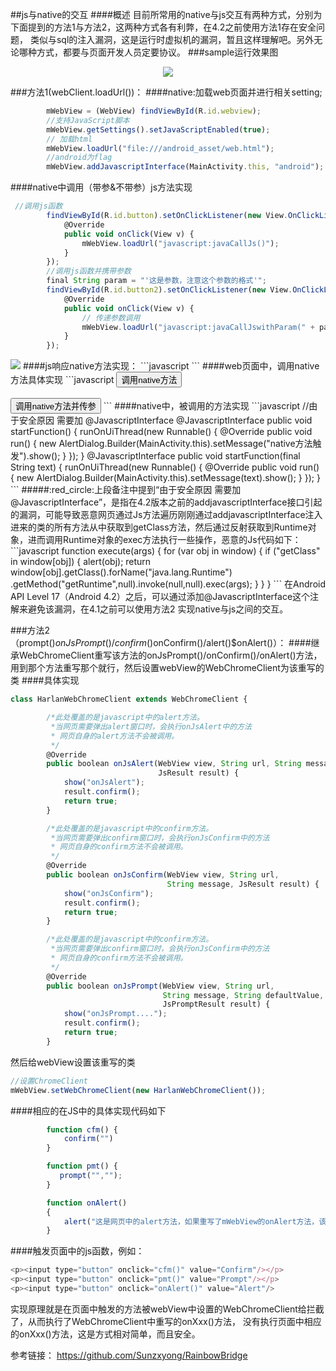 ##js与native的交互
####概述
目前所常用的native与js交互有两种方式，分别为 下面提到的方法1与方法2，这两种方式各有利弊，在4.2之前使用方法1存在安全问题，
类似与sql的注入漏洞，这是运行时虚拟机的漏洞，暂且这样理解吧。另外无论哪种方式，都要与页面开发人员定要协议。
###sample运行效果图
<div align=center><img src="https://github.com/ZQiang94/JSInteractsWithNative/blob/master/imgs/GIF.gif"/></div>

###方法1(webClient.loadUrl())：
####native:加载web页面并进行相关setting;
```javascript
        mWebView = (WebView) findViewById(R.id.webview);
        //支持JavaScript脚本
        mWebView.getSettings().setJavaScriptEnabled(true);
        // 加载html
        mWebView.loadUrl("file:///android_asset/web.html");
        //android为flag
        mWebView.addJavascriptInterface(MainActivity.this, "android");
```
####native中调用（带参&不带参）js方法实现
```javascript
 //调用js函数
        findViewById(R.id.button).setOnClickListener(new View.OnClickListener() {
            @Override
            public void onClick(View v) {
                mWebView.loadUrl("javascript:javaCallJs()");
            }
        });
        //调用js函数并携带参数
        final String param = "'这是参数，注意这个参数的格式'";
        findViewById(R.id.button2).setOnClickListener(new View.OnClickListener() {
            @Override
            public void onClick(View v) {
                // 传递参数调用
                mWebView.loadUrl("javascript:javaCallJswithParam(" + param + ")");
            }
        });
```
<img src="https://github.com/ZQiang94/JSInteractsWithNative/blob/master/imgs/微信截图_20160920211757.png"/>
####js响应native方法实现：
```javascript
 <script type="text/javascript">

        function javaCallJs(){
        	 document.getElementById("content").innerHTML ="<br\>JAVA调用了JS的无参函数";
        }

        function javaCallJswithParam(arg){
        	 document.getElementById("content").innerHTML =
        	 ("<br\>"+arg);
        }

  </script>
```
####web页面中，调用native方法具体实现
```javascript
<input type="button" value="调用native方法"
       onclick="window.android.startFunction()"/>
<br/><br/>
<input type="button" value="调用native方法并传参"
       onclick="window.android.startFunction('native方法被js调用，并传参')"/>
```
####native中，被调用的方法实现
```javascript
    //由于安全原因 需要加 @JavascriptInterface
    @JavascriptInterface
    public void startFunction() {
        runOnUiThread(new Runnable() {
            @Override
            public void run() {
                new AlertDialog.Builder(MainActivity.this).setMessage("native方法触发").show();
            }
        });
    }
    @JavascriptInterface
    public void startFunction(final String text) {
        runOnUiThread(new Runnable() {
            @Override
            public void run() {
                new AlertDialog.Builder(MainActivity.this).setMessage(text).show();
            }
        });
    }
```
#####:red_circle:上段备注中提到“由于安全原因 需要加@JavascriptInterface”，是指在4.2版本之前的addjavascriptInterface接口引起的漏洞，可能导致恶意网页通过Js方法遍历刚刚通过addjavascriptInterface注入进来的类的所有方法从中获取到getClass方法，然后通过反射获取到Runtime对象，进而调用Runtime对象的exec方法执行一些操作，恶意的Js代码如下：
```javascript
function execute(args) {
    for (var obj in window) {
        if ("getClass" in window[obj]) {
            alert(obj);
            return  window[obj].getClass().forName("java.lang.Runtime")
                 .getMethod("getRuntime",null).invoke(null,null).exec(args);
        }
    }
}
```
在Android API Level 17（Android 4.2）之后，可以通过添加@JavascriptInterface这个注解来避免该漏洞，在4.1之前可以使用方法2
实现native与js之间的交互。

###方法2（prompt()$onJsPrompt()/confirm()$onConfirm()/alert()$onAlert()）：
####继承WebChromeClient重写该方法的onJsPrompt()/onConfirm()/onAlert()方法，用到那个方法重写那个就行，然后设置webView的WebChromeClient为该重写的类
####具体实现
```javascript
class HarlanWebChromeClient extends WebChromeClient {

        /*此处覆盖的是javascript中的alert方法。
         *当网页需要弹出alert窗口时，会执行onJsAlert中的方法
         * 网页自身的alert方法不会被调用。
         */
        @Override
        public boolean onJsAlert(WebView view, String url, String message,
                                 JsResult result) {
            show("onJsAlert");
            result.confirm();
            return true;
        }

        /*此处覆盖的是javascript中的confirm方法。
         *当网页需要弹出confirm窗口时，会执行onJsConfirm中的方法
         * 网页自身的confirm方法不会被调用。
         */
        @Override
        public boolean onJsConfirm(WebView view, String url,
                                   String message, JsResult result) {
            show("onJsConfirm");
            result.confirm();
            return true;
        }

        /*此处覆盖的是javascript中的confirm方法。
         *当网页需要弹出confirm窗口时，会执行onJsConfirm中的方法
         * 网页自身的confirm方法不会被调用。
         */
        @Override
        public boolean onJsPrompt(WebView view, String url,
                                  String message, String defaultValue,
                                  JsPromptResult result) {
            show("onJsPrompt....");
            result.confirm();
            return true;
        }
```
然后给webView设置该重写的类
```javascript
//设置ChromeClient
mWebView.setWebChromeClient(new HarlanWebChromeClient());
```
####相应的在JS中的具体实现代码如下
```javascript
        function cfm() {
            confirm("")
        }

        function pmt() {
           prompt("","");
        }

        function onAlert()
        {
            alert("这是网页中的alert方法，如果重写了mWebView的onAlert方法，该方法不会执行");
        }
```
####触发页面中的js函数，例如：
```javascript
<p><input type="button" onclick="cfm()" value="Confirm"/></p>
<p><input type="button" onclick="pmt()" value="Prompt"/></p>
<p><input type="button" onclick="onAlert()" value="Alert"/>
```
实现原理就是在页面中触发的方法被webView中设置的WebChromeClient给拦截了，从而执行了WebChromeClient中重写的onXxx()方法，
没有执行页面中相应的onXxx()方法，这是方式相对简单，而且安全。




参考链接：
https://github.com/Sunzxyong/RainbowBridge



